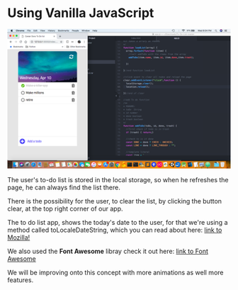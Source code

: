 #  Using Vanilla JavaScript
![image of the page](https://github.com/musikito/toDoList_Js/blob/master/img/Screen%20Shot%202019-04-10%20at%206.04.19%20PM.png)

The user's to-do list is stored in the local storage, so when he refreshes the page, he can always find the list there.

There is the possibility for the user, to clear the list, by clicking the button clear, at the top right corner of our app.

The to do list app, shows the today's date to the user, for that we're using a method called toLocaleDateString, which you can read about here: 
[link to Mozilla!](https://developer.mozilla.org/en-US/docs/Web/JavaScript/Reference/Global_Objects/Date/toLocaleDateString)

We also used the **Font Awesome** libray check it out here:
 [link to Font Awesome](https://fontawesome.com/v4.7.0/icons/)

 We will be improving onto this concept with more animations as well more features.
